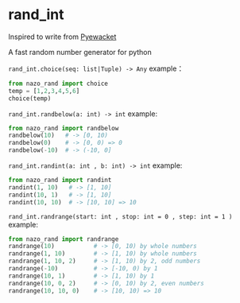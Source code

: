 # rand_int

Inspired to write from [Pyewacket](https://github.com/BrokenShell/Pyewacket)

A fast random number generator for python

`rand_int.choice(seq: list|Tuple) -> Any`
example：

```python
from nazo_rand import choice
temp = [1,2,3,4,5,6]
choice(temp)
```

`rand_int.randbelow(a: int) -> int`
example:

```python
from nazo_rand import randbelow
randbelow(10)   # -> [0, 10)
randbelow(0)    # -> [0, 0) => 0
randbelow(-10)  # -> (-10, 0]
```

`rand_int.randint(a: int , b: int) -> int`
example:

```python
from nazo_rand import randint
randint(1, 10)   # -> [1, 10]
randint(10, 1)   # -> [1, 10]
randint(10, 10)  # -> [10, 10] => 10
```

`rand_int.randrange(start: int , stop: int = 0 , step: int = 1 )`
example:

```python
from nazo_rand import randrange
randrange(10)           # -> [0, 10) by whole numbers
randrange(1, 10)        # -> [1, 10) by whole numbers
randrange(1, 10, 2)     # -> [1, 10) by 2, odd numbers
randrange(-10)          # -> [-10, 0) by 1
randrange(10, 1)        # -> [1, 10) by 1
randrange(10, 0, 2)     # -> [0, 10) by 2, even numbers
randrange(10, 10, 0)    # -> [10, 10) => 10
```
